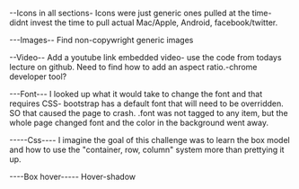 --Icons in all sections-
Icons were just generic ones pulled at the time- didnt invest the time to pull actual Mac/Apple, Android, facebook/twitter.

---Images--
Find non-copywright generic images

--Video--
Add a youtube link embedded video- use the code from todays lecture on github.
Need to find how to add an aspect ratio.-chrome developer tool?

---Font---
I looked up what it would take to change the font and that requires CSS- bootstrap has a default font that will need to be overridden. SO that caused the page to crash. .font was not tagged to any item, but the whole page changed font and the color in the background went away.

-----Css----
I imagine the goal of this challenge was to learn the box model and how to use the "container, row, column" system more than prettying it up.

----Box hover-----
Hover-shadow
